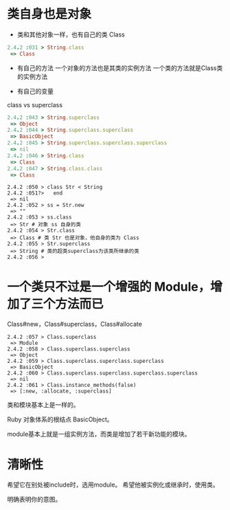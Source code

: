 # 类自身也是对象

* 类和其他对象一样，也有自己的类 Class
```ruby
2.4.2 :031 > String.class
 => Class
```
* 有自己的方法
一个对象的方法也是其类的实例方法
一个类的方法就是Class类的实例方法

* 有自己的变量

class vs superclass
```ruby
2.4.2 :043 > String.superclass
 => Object
2.4.2 :044 > String.superclass.superclass
 => BasicObject
2.4.2 :045 > String.superclass.superclass.superclass
 => nil
2.4.2 :046 > String.class
 => Class
2.4.2 :047 > String.class.class
 => Class
```

```shell
2.4.2 :050 > class Str < String
2.4.2 :051?>   end
 => nil
2.4.2 :052 > ss = Str.new
 => ""
2.4.2 :053 > ss.class
 => Str # 对象 ss 自身的类
2.4.2 :054 > Str.class
 => Class # 类 Str 也是对象，他自身的类为 Class
2.4.2 :055 > Str.superclass
 => String # 类的超类superclass为该类所继承的类
2.4.2 :056 >
```

# 一个类只不过是一个增强的 Module，增加了三个方法而已
Class#new，Class#superclass，Class#allocate
```shell
2.4.2 :057 > Class.superclass
 => Module
2.4.2 :058 > Class.superclass.superclass
 => Object
2.4.2 :059 > Class.superclass.superclass.superclass
 => BasicObject
2.4.2 :060 > Class.superclass.superclass.superclass.superclass
 => nil
2.4.2 :061 > Class.instance_methods(false)
 => [:new, :allocate, :superclass]
```

类和模块基本上是一样的。

Ruby 对象体系的根结点 BasicObject。

module基本上就是一组实例方法，而类是增加了若干新功能的模块。

# 清晰性
希望它在别处被include时，选用module。
希望他被实例化或继承时，使用类。

明确表明你的意图。
